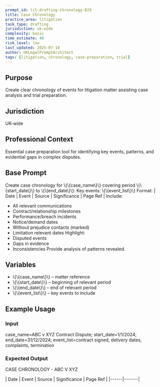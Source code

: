 ```yaml
---
prompt_id: lit-drafting-chronology-029
title: Case Chronology
practice_area: litigation
task_type: drafting
jurisdiction: uk-wide
complexity: basic
time_estimate: 40
risk_level: low
last_updated: 2025-07-10
author: UKLegalPromptArchitect
tags: [litigation, chronology, case-preparation, trial]
---
```


## Purpose
Create clear chronology of events for litigation matter assisting case analysis and trial preparation.

## Jurisdiction
UK-wide

## Professional Context
Essential case preparation tool for identifying key events, patterns, and evidential gaps in complex disputes.

## Base Prompt
Create case chronology for \\{\\{case_name\\}\\} covering period \\{\\{start_date\\}\\} to \\{\\{end_date\\}\\}:
Key events: \\{\\{event_list\\}\\}
Format:
| Date | Event | Source | Significance | Page Ref |
Include:
- All relevant communications
- Contract/relationship milestones  
- Performance/breach incidents
- Notice/demand dates
- Without prejudice contacts (marked)
- Limitation relevant dates
Highlight:
- Disputed events
- Gaps in evidence
- Inconsistencies
Provide analysis of patterns revealed.

## Variables
- \\{\\{case_name\\}\\} – matter reference
- \\{\\{start_date\\}\\} – beginning of relevant period
- \\{\\{end_date\\}\\} – end of relevant period
- \\{\\{event_list\\}\\} – key events to include

## Example Usage
### Input
case_name=ABC v XYZ Contract Dispute; start_date=1/1/2024; end_date=31/12/2024; event_list=contract signed, delivery dates, complaints, termination

### Expected Output
CASE CHRONOLOGY - ABC V XYZ

| Date | Event | Source | Significance | Page Ref |
|------|-------|

